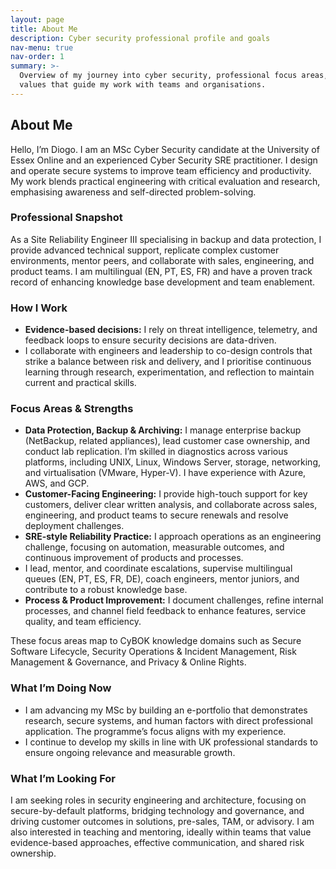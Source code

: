 ```yaml
---
layout: page
title: About Me
description: Cyber security professional profile and goals
nav-menu: true
nav-order: 1
summary: >-
  Overview of my journey into cyber security, professional focus areas, and the
  values that guide my work with teams and organisations.
---
```


<section aria-labelledby="about-overview" class="prose max-w-none">
  <h2 id="about-overview">About Me</h2>
  <p>
    Hello, I&rsquo;m Diogo. I am an MSc Cyber Security candidate at the University of
    Essex Online and an experienced Cyber Security SRE practitioner. I design and
    operate secure systems to improve team efficiency and productivity. My work
    blends practical engineering with critical evaluation and research,
    emphasising awareness and self-directed problem-solving.
  </p>

  <h3>Professional Snapshot</h3>
  <p>
    As a Site Reliability Engineer III specialising in backup and data
    protection, I provide advanced technical support, replicate complex customer
    environments, mentor peers, and collaborate with sales, engineering, and
    product teams. I am multilingual (EN, PT, ES, FR) and have a proven track
    record of enhancing knowledge base development and team enablement.
  </p>

  <h3>How I Work</h3>
  <ul>
    <li><strong>Evidence-based decisions:</strong> I rely on threat intelligence,
    telemetry, and feedback loops to ensure security decisions are data-driven.</li>
    <li>
      I collaborate with engineers and leadership to co-design controls that
      strike a balance between risk and delivery, and I prioritise continuous
      learning through research, experimentation, and reflection to maintain
      current and practical skills.
    </li>
  </ul>

  <h3>Focus Areas &amp; Strengths</h3>
  <ul>
    <li>
      <strong>Data Protection, Backup &amp; Archiving:</strong> I manage enterprise
      backup (NetBackup, related appliances), lead customer case ownership, and
      conduct lab replication. I&rsquo;m skilled in diagnostics across various
      platforms, including UNIX, Linux, Windows Server, storage, networking, and
      virtualisation (VMware, Hyper-V). I have experience with Azure, AWS, and
      GCP.
    </li>
    <li>
      <strong>Customer-Facing Engineering:</strong> I provide high-touch support for
      key customers, deliver clear written analysis, and collaborate across sales,
      engineering, and product teams to secure renewals and resolve deployment
      challenges.
    </li>
    <li>
      <strong>SRE-style Reliability Practice:</strong> I approach operations as an
      engineering challenge, focusing on automation, measurable outcomes, and
      continuous improvement of products and processes.
    </li>
    <li>
      I lead, mentor, and coordinate escalations, supervise multilingual queues
      (EN, PT, ES, FR, DE), coach engineers, mentor juniors, and contribute to a
      robust knowledge base.
    </li>
    <li>
      <strong>Process &amp; Product Improvement:</strong> I document challenges,
      refine internal processes, and channel field feedback to enhance features,
      service quality, and team efficiency.
    </li>
  </ul>
  <p>
    These focus areas map to CyBOK knowledge domains such as Secure Software
    Lifecycle, Security Operations &amp; Incident Management, Risk Management &amp;
    Governance, and Privacy &amp; Online Rights.
  </p>

  <h3>What I&rsquo;m Doing Now</h3>
  <ul>
    <li>
      I am advancing my MSc by building an e-portfolio that demonstrates research,
      secure systems, and human factors with direct professional application. The
      programme&rsquo;s focus aligns with my experience.
    </li>
    <li>
      I continue to develop my skills in line with UK professional standards to
      ensure ongoing relevance and measurable growth.
    </li>
  </ul>

  <h3>What I&rsquo;m Looking For</h3>
  <p>
    I am seeking roles in security engineering and architecture, focusing on
    secure-by-default platforms, bridging technology and governance, and driving
    customer outcomes in solutions, pre-sales, TAM, or advisory. I am also
    interested in teaching and mentoring, ideally within teams that value
    evidence-based approaches, effective communication, and shared risk
    ownership.
  </p>
</section>
